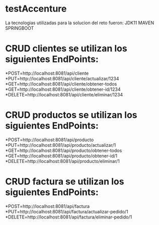 # testAccenture
La tecnologias utilizadas para la solucion del reto fueron:
JDK11
MAVEN
SPRINGBOOT

# CRUD clientes se utilizan los siguientes EndPoints:
*POST=http://localhost:8081/api/cliente
*PUT=http://localhost:8081/api/cliente/actualizar/1234
*GET=http://localhost:8081/api/cliente/obtener-todos
*GET=http://localhost:8081/api/cliente/obtener-id/1234
*DELETE=http://localhost:8081/api/cliente/eliminar/1234

# CRUD productos se utilizan los siguientes EndPoints:
*POST=http://localhost:8081/api/producto
*PUT=http://localhost:8081/api/producto/actualizar/1
*GET=http://localhost:8081/api/producto/obtener-todos
*GET=http://localhost:8081/api/producto/obtener-id/1
*DELETE=http://localhost:8081/api/producto/eliminar/1

# CRUD factura se utilizan los siguientes EndPoints:
*POST=http://localhost:8081/api/factura
*PUT=http://localhost:8081/api/factura/actualizar-pedido/1
*DELETE=http://localhost:8081/api/factura/eliminar-pedido/1



